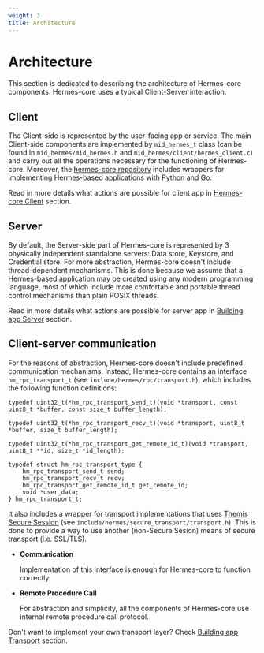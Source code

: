 ```yaml
---
weight: 3
title: Architecture
---
```


# Architecture

This section is dedicated to describing the architecture of Hermes-core components. Hermes-core uses a typical Client-Server interaction.

## Client

The Client-side is represented by the user-facing app or service. The main Client-side components are implemented by `mid_hermes_t` 
class (can be found in `mid_hermes/mid_hermes.h` and `mid_hermes/client/hermes_client.c`) and carry out all the operations necessary 
for the functioning of Hermes-core. Moreover, the [hermes-core repository](https://github.com/cossacklabs/hermes-core) includes wrappers 
for implementing Hermes-based applications with [Python](https://github.com/cossacklabs/hermes-core/tree/master/pyhermes) and [Go](https://github.com/cossacklabs/hermes-core/tree/master/gohermes).

Read in more details what actions are possible for client app in [Hermes-core Client](https://docs.cossacklabs.com/pages/documentation-hermes/#hermes-core-client) section.

## Server

By default, the Server-side part of Hermes-core is represented by 3 physically independent standalone servers: Data store, Keystore, and Credential store. For more abstraction, Hermes-core doesn't include thread-dependent mechanisms. This is done because we assume that a Hermes-based application may be created using any modern programming language, most of which include more comfortable and portable thread control mechanisms than plain POSIX threads.

Read in more details what actions are possible for server app in [Building app Server](https://docs.cossacklabs.com/pages/documentation-hermes/#hermes-core-server) section.

## Client-server communication

For the reasons of abstraction, Hermes-core doesn't include predefined communication mechanisms. 
Instead, Hermes-core contains an interface `hm_rpc_transport_t` (see `include/hermes/rpc/transport.h`), which includes the following function definitions:

```
typedef uint32_t(*hm_rpc_transport_send_t)(void *transport, const uint8_t *buffer, const size_t buffer_length);

typedef uint32_t(*hm_rpc_transport_recv_t)(void *transport, uint8_t *buffer, size_t buffer_length);

typedef uint32_t(*hm_rpc_transport_get_remote_id_t)(void *transport, uint8_t **id, size_t *id_length);

typedef struct hm_rpc_transport_type {
    hm_rpc_transport_send_t send;
    hm_rpc_transport_recv_t recv;
    hm_rpc_transport_get_remote_id_t get_remote_id;
    void *user_data;
} hm_rpc_transport_t;
```

It also includes a wrapper for transport implementations that uses [Themis Secure Session](https://docs.cossacklabs.com/pages/secure-session-cryptosystem/) (see `include/hermes/secure_transport/transport.h`). This is done to provide a way to use another (non-Secure Sesion) means of secure transport (i.e. SSL/TLS).

* **Communication**
  
    Implementation of this interface is enough for Hermes-core to function correctly.

* **Remote Procedure Call**

    For abstraction and simplicity, all the components of Hermes-core use internal remote procedure call protocol.

Don't want to implement your own transport layer? Check [Building app Transport](https://docs.cossacklabs.com/pages/documentation-hermes/#hermes-core-transport) section.